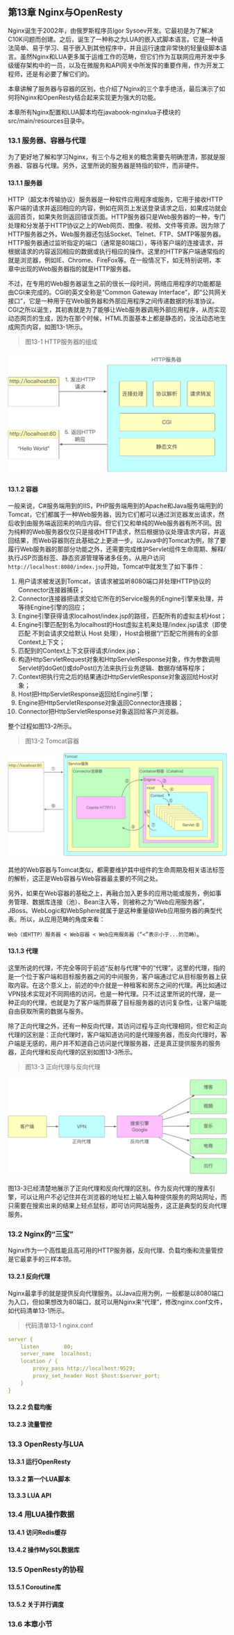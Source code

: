 ## 第13章 Nginx与OpenResty

Nginx诞生于2002年，由俄罗斯程序员Igor Sysoev开发。它最初是为了解决C10K问题而创建。之后，诞生了一种称之为LUA的嵌入式脚本语言。它是一种语法简单、易于学习、易于嵌入到其他程序中，并且运行速度非常快的轻量级脚本语言。虽然Nginx和LUA更多属于运维工作的范畴，但它们作为互联网应用开发中多级缓存架构中的一员，以及在微服务和API网关中所发挥的重要作用，作为开发工程师，还是有必要了解它们的。

本章讲解了服务器与容器的区别，也介绍了Nginx的三个拿手绝活，最后演示了如何将Nginx和OpenResty结合起来实现更为强大的功能。

本章所有Nginx配置和LUA脚本均在javabook-nginxlua子模块的src/main/resources目录中。

### 13.1 服务器、容器与代理

为了更好地了解和学习Nginx，有三个与之相关的概念需要先明确澄清，那就是服务器、容器与代理。另外，这里所说的服务器是特指的软件，而非硬件。

#### 13.1.1 服务器

HTTP（超文本传输协议）服务器是一种软件应用程序或服务，它用于接收HTTP客户端的请求并返回相应的内容，例如在网页上发送登录请求之后，如果成功就会返回首页，如果失败则返回错误页面。HTTP服务器只是Web服务器的一种，专门处理和分发基于HTTP协议之上的Web网页、图像、视频、文件等资源。因为除了HTTP服务器之外，Web服务器还包括Socket、Telnet、FTP、SMTP等服务器。HTTP服务器通过监听指定的端口（通常是80端口），等待客户端的连接请求，并根据请求的内容返回相应的数据或执行相应的操作。这里的HTTP客户端通常指的就是浏览器，例如IE、Chrome、FireFox等。在一般情况下，如无特别说明，本章中出现的Web服务器指的就是HTTP服务器。

不过，在专用的Web服务器诞生之前的很长一段时间，网络应用程序的功能都是由CGI来完成的。CGI的英文全称是“Common Gateway Interface”，即“公共网关接口”，它是一种用于在Web服务器和外部应用程序之间传递数据的标准协议。CGI之所以诞生，其初衷就是为了能够让Web服务器调用外部应用程序，从而实现动态网页的生成，因为在那个时候，HTML页面基本上都是静态的，没法动态地生成网页内容，如图13-1所示。

> 图13-1 HTTP服务器的组成

![图13-1 HTTP服务器的组成](chapter13/13-01.png)

#### 13.1.2 容器

一般来说，C#服务端用到的IIS，PHP服务端用到的Apache和Java服务端用到的Tomcat，它们都属于一种Web服务器，因为它们都可以通过浏览器发出请求，然后收到由服务端返回来的响应内容。但它们又和单纯的Web服务器有所不同。因为纯粹的Web服务器仅仅只是接收HTTP请求，然后根据协议处理请求内容，并返回结果，而Web容器则在此基础之上更进一步。以Java中的Tomcat为例，除了要履行Web服务器的那部分功能之外，还需要完成维护Servlet组件生命周期、解释/执行JSP页面标签、静态资源管理等诸多任务。从用户访问`http://localhost:8080/index.jsp`开始，Tomcat中就发生了如下事件：

1. 用户请求被发送到Tomcat，该请求被监听8080端口并处理HTTP协议的Connector连接器捕获；
2. Connector连接器把请求交给它所在的Service服务的Engine引擎来处理，并等待Engine引擎的回应；
3. Engine引擎获得请求localhost/index.jsp的路径，匹配所有的虚拟主机Host；
4. Engine引擎匹配到名为localhost的Host虚拟主机来处理/index.jsp请求（即使匹配 不到会请求交给默认 Host 处理），Host会根据“/”匹配它所拥有的全部Context上下文；
5. 匹配到的Context上下文获得请求/index.jsp；
6. 构造HttpServletRequest对象和HttpServletResponse对象，作为参数调用Servlet的doGet()或doPost()方法来执行业务逻辑、数据存储等程序；
7. Context把执行完之后的结果通过HttpServletResponse对象返回给Host对象；
8. Host把HttpServletResponse返回给Engine引擎；
9. Engine把HttpServletResponse对象返回Connector连接器；
10. Connector把HttpServletResponse对象返回给客户浏览器。

整个过程如图13-2所示。

> 图13-2 Tomcat容器

![图13-2 Tomcat容器](chapter13/13-02.png)

其他的Web容器与Tomcat类似，都需要维护其中组件的生命周期及相关语法标签的解析，这正是Web容器与Web容器最主要的不同之处。

另外，如果在Web容器的基础之上，再融合加入更多的应用功能或服务，例如事务管理、数据库连接（池）、Bean注入等，则被称之为“Web应用服务器”，JBoss、WebLogic和WebSphere就属于是这种重量级Web应用服务器的典型代表。所以，从应用范畴的角度来看：

`Web（或HTTP）服务器 < Web容器 < Web应用服务器（“<”表示小于...的范畴）`。

#### 13.1.3 代理

这里所说的代理，不完全等同于前述“反射与代理”中的“代理”。这里的代理，指的是一个位于客户端和目标服务器之间的中间服务，客户端通过它从目标服务器上获取内容。在这个意义上，前述的中介就是一种租客和房东之间的代理。再比如通过VPN技术实现对不同网络的访问，也是一种代理。只不过这里所说的代理，是一种正向的代理，也就是为了客户端而屏蔽了目标服务器的访问复杂性，让客户端能自由获取所需的数据与服务。

除了正向代理之外，还有一种反向代理，其访问过程与正向代理相同，但它和正向代理的区别是：正向代理时，客户端知道访问的是代理服务器，而反向代理时，客户端是无感的，用户并不知道自己访问是代理服务器，还是真正提供服务的服务器，正向代理和反向代理的区别如图13-3所示。

> 图13-3 正向代理与反向代理

![图13-3 正向代理与反向代理](chapter13/13-03.png)

图13-3已经清楚地展示了正向代理和反向代理的区别。作为反向代理的搜素引擎，可以让用户不必记住并在浏览器的地址栏上输入每种提供服务的网站网址，而只需要在搜索出来的结果上轻点鼠标，即可访问网站服务，这正是典型的反向代理服务。

### 13.2 Nginx的“三宝”

Nginx作为一个高性能且高可用的HTTP服务器，反向代理、负载均衡和流量管控是它最拿手的三样本领。

#### 13.2.1 反向代理

Nginx最拿手的就是提供反向代理服务。以Java应用为例，一般都是以8080端口为入口，但如果想改为80端口，就可以用Nginx来“代理”，修改nginx.conf文件，如代码清单13-1所示。

> 代码清单13-1 nginx.conf

```yml
server {
    listen        80;
    server_name  localhost;
    location / {
        proxy_pass http://localhost:9529;
        proxy_set_header Host $host:$server_port;
    }
}
```

#### 13.2.2 负载均衡





#### 13.2.3 流量管控





### 13.3 OpenResty与LUA


#### 13.3.1 运行OpenResty




#### 13.3.2 第一个LUA脚本




#### 13.3.3 LUA API




### 13.4 用LUA操作数据


#### 13.4.1 访问Redis缓存





#### 13.4.2 操作MySQL数据库











### 13.5 OpenResty的协程



#### 13.5.1 Coroutine库





#### 13.5.2 关于并行调度


### 13.6 本章小节
